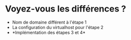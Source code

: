 # Voyez-vous les différences ?

<ul>
<li class="fragment">Nom de domaine différent à l'étape 1</li>
<li class="fragment">La configuration du virtualhost pour l'étape 2</li>
<li class="fragment">*Implémentation des étapes 3 et 4*</li>
</ul>